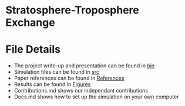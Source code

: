 # Stratosphere-Troposphere Exchange

# File Details
- The project write-up and presentation can be found in [bin](https://github.com/lmcfadd6/GroupProjSTE/tree/main/bin)
- Simulation files can be found in [src](https://github.com/lmcfadd6/GroupProjSTE/tree/main/src)
- Paper references can be found in [References](https://github.com/lmcfadd6/GroupProjSTE/tree/main/References)
- Results can be found in [Figures](https://github.com/lmcfadd6/GroupProjSTE/tree/main/Figures)
- Contributions.md shows our independant contributions
- Docs.md shows how to set up the simulation on your own computer


